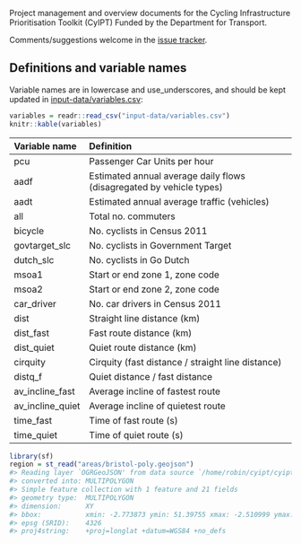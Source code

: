 
<!-- README.md is generated from README.Rmd. Please edit that file -->
Project management and overview documents for the Cycling Infrastructure Prioritisation Toolkit (CyIPT) Funded by the Department for Transport.

Comments/suggestions welcome in the [issue tracker](https://github.com/cyipt/cyipt/issues).

Definitions and variable names
------------------------------

Variable names are in lowercase and use\_underscores, and should be kept updated in [input-data/variables.csv](https://github.com/cyipt/cyipt/blob/master/input-data/variables.csv):

``` r
variables = readr::read_csv("input-data/variables.csv")
knitr::kable(variables)
```

| Variable name      | Definition                                                           |
|:-------------------|:---------------------------------------------------------------------|
| pcu                | Passenger Car Units per hour                                         |
| aadf               | Estimated annual average daily flows (disagregated by vehicle types) |
| aadt               | Estimated annual average traffic (vehicles)                          |
| all                | Total no. commuters                                                  |
| bicycle            | No. cyclists in Census 2011                                          |
| govtarget\_slc     | No. cyclists in Government Target                                    |
| dutch\_slc         | No. cyclists in Go Dutch                                             |
| msoa1              | Start or end zone 1, zone code                                       |
| msoa2              | Start or end zone 2, zone code                                       |
| car\_driver        | No. car drivers in Census 2011                                       |
| dist               | Straight line distance (km)                                          |
| dist\_fast         | Fast route distance (km)                                             |
| dist\_quiet        | Quiet route distance (km)                                            |
| cirquity           | Cirquity (fast distance / straight line distance)                    |
| distq\_f           | Quiet distance / fast distance                                       |
| av\_incline\_fast  | Average incline of fastest route                                     |
| av\_incline\_quiet | Average incline of quietest route                                    |
| time\_fast         | Time of fast route (s)                                               |
| time\_quiet        | Time of quiet route (s)                                              |

``` r
library(sf)
region = st_read("areas/bristol-poly.geojson")
#> Reading layer `OGRGeoJSON' from data source `/home/robin/cyipt/cyipt/areas/bristol-poly.geojson' using driver `GeoJSON'
#> converted into: MULTIPOLYGON
#> Simple feature collection with 1 feature and 21 fields
#> geometry type:  MULTIPOLYGON
#> dimension:      XY
#> bbox:           xmin: -2.773873 ymin: 51.39755 xmax: -2.510999 ymax: 51.54443
#> epsg (SRID):    4326
#> proj4string:    +proj=longlat +datum=WGS84 +no_defs
```
